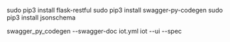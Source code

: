 sudo pip3 install flask-restful
sudo pip3 install swagger-py-codegen
sudo pip3 install jsonschema


swagger_py_codegen --swagger-doc iot.yml iot --ui --spec
